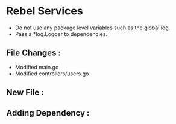 # Rebel Services

- Do not use any package level variables such as the global log.
- Pass a *log.Logger to dependencies.

## File Changes :
- Modified main.go
- Modified controllers/users.go

## New File :


## Adding Dependency :